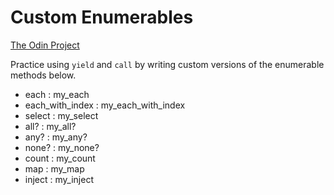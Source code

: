 # Custom Enumerables
[The Odin Project](https://www.theodinproject.com/paths/full-stack-ruby-on-rails/courses/ruby-programming/lessons/custom-enumerables)

Practice using `yield` and `call` by writing custom versions of the enumerable methods below.
- each : my_each
- each_with_index : my_each_with_index
- select : my_select
- all? : my_all?
- any? : my_any?
- none? : my_none?
- count : my_count
- map : my_map
- inject : my_inject
